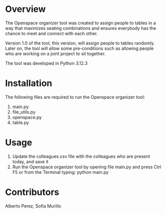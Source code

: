 # Overview

The Openspace organizer tool was created to assign people to tables in a way that maximizes seating combinations and ensures everybody has the chance to meet and connect with each other.

Version 1.0 of the tool, this version, will assign people to tables randomly. Later on, the tool will allow some pre-conditions such as allowing people who are working on a joint project to sit together.

The tool was developed in Python 3.12.3


# Installation
The following files are required to run the Openspace organizer tool:

 1. main.py
 2. file_utils.py
 3. openspace.py
 4. table.py

# Usage
1. Update the colleagues.csv file with the colleagues who are present today, and save it
2. Run the Openspace organizer tool by opening file main.py and press Ctrl F5 or from the Terminal typing: python main.py

# Contributors
Alberto Perez, Sofia Murillo